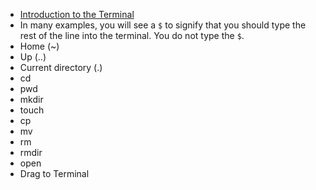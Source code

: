 - [Introduction to the
  Terminal](http://blog.teamtreehouse.com/introduction-to-the-mac-os-x-command-line)
- In many examples, you will see a `$` to signify that you should type the rest
  of the line into the terminal. You do not type the `$`.
- Home (~)
- Up (..)
- Current directory (.)
- cd
- pwd
- mkdir
- touch
- cp
- mv
- rm
- rmdir
- open
- Drag to Terminal
